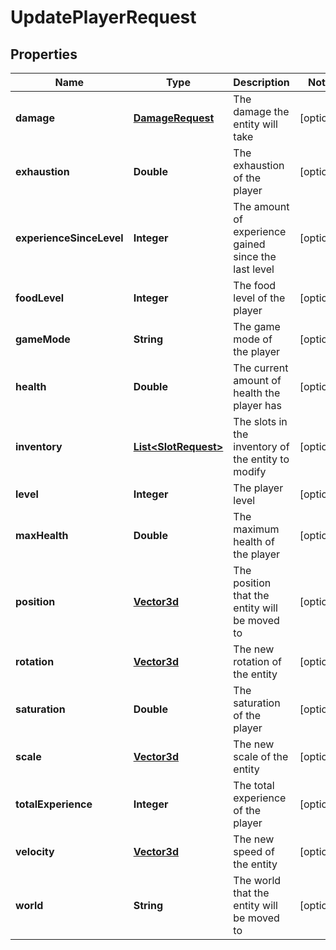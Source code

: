 
# UpdatePlayerRequest

## Properties
Name | Type | Description | Notes
------------ | ------------- | ------------- | -------------
**damage** | [**DamageRequest**](DamageRequest.md) | The damage the entity will take |  [optional]
**exhaustion** | **Double** | The exhaustion of the player |  [optional]
**experienceSinceLevel** | **Integer** | The amount of experience gained since the last level |  [optional]
**foodLevel** | **Integer** | The food level of the player |  [optional]
**gameMode** | **String** | The game mode of the player |  [optional]
**health** | **Double** | The current amount of health the player has |  [optional]
**inventory** | [**List&lt;SlotRequest&gt;**](SlotRequest.md) | The slots in the inventory of the entity to modify |  [optional]
**level** | **Integer** | The player level |  [optional]
**maxHealth** | **Double** | The maximum health of the player |  [optional]
**position** | [**Vector3d**](Vector3d.md) | The position that the entity will be moved to |  [optional]
**rotation** | [**Vector3d**](Vector3d.md) | The new rotation of the entity |  [optional]
**saturation** | **Double** | The saturation of the player |  [optional]
**scale** | [**Vector3d**](Vector3d.md) | The new scale of the entity |  [optional]
**totalExperience** | **Integer** | The total experience of the player |  [optional]
**velocity** | [**Vector3d**](Vector3d.md) | The new speed of the entity |  [optional]
**world** | **String** | The world that the entity will be moved to |  [optional]




